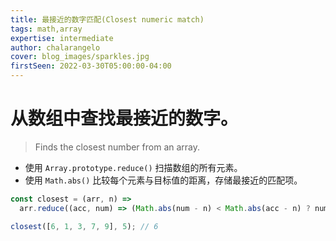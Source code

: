 ```yaml
---
title: 最接近的数字匹配(Closest numeric match)
tags: math,array
expertise: intermediate
author: chalarangelo
cover: blog_images/sparkles.jpg
firstSeen: 2022-03-30T05:00:00-04:00
---
```


# 从数组中查找最接近的数字。
> Finds the closest number from an array.

- 使用 `Array.prototype.reduce()` 扫描数组的所有元素。
- 使用 `Math.abs()` 比较每个元素与目标值的距离，存储最接近的匹配项。

```js
const closest = (arr, n) =>
  arr.reduce((acc, num) => (Math.abs(num - n) < Math.abs(acc - n) ? num : acc));
```

```js
closest([6, 1, 3, 7, 9], 5); // 6
```

